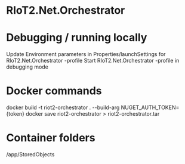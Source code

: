 # RIoT2.Net.Orchestrator

# Debugging / running locally
Update Environment parameters in Properties/launchSettings for RIoT2.Net.Orchestrator -profile 
Start RIoT2.Net.Orchestrator -profile in debugging mode

# Docker commands
docker build -t riot2-orchestrator . --build-arg NUGET_AUTH_TOKEN={token}
docker save riot2-orchestrator > riot2-orchestrator.tar

# Container folders
/app/StoredObjects